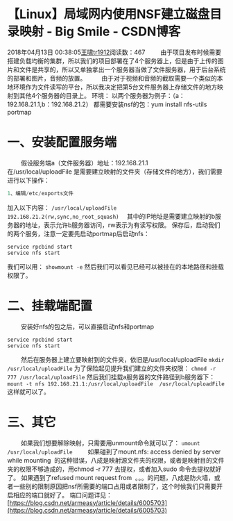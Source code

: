 # 【Linux】局域网内使用NSF建立磁盘目录映射 - Big Smile - CSDN博客
2018年04月13日 00:38:05[王啸tr1912](https://me.csdn.net/tr1912)阅读数：467
        由于项目发布时候需要搭建负载均衡的集群，所以我们的项目部署在了4个服务器上，但是由于上传的图片和文件是共享的，所以又单独拿出一个服务器当做了文件服务器，用于后台系统的部署和图片，音频的放置。
        由于对于视频和音频的截取需要一个类似的本地环境作为文件读写的平台，所以我决定把第5台文件服务器上存储文件的地方映射到其他4个服务器的目录上。
环境：
以两个服务器为例子：（a：192.168.21.1,b：192.168.21.2）
都需要安装nsf的包：yum install nfs-utils portmap
# 一、安装配置服务端
        假设服务端a（文件服务器）地址：192.168.21.1
        在/usr/local/uploadFile 是需要建立映射的文件夹（存储文件的地方），我们需要进行以下操作：
```java
1、编辑/etc/exports文件
```
加入以下内容：
`/usr/local/uploadFile 192.168.21.2(rw,sync,no_root_squash)  `
其中的IP地址是需要建立映射的b服务器的地址，表示允许b服务器访问，rw表示为有读写权限。
保存后，启动我们的两个服务，注意一定要先启动portmap后启动nfs：
```
service rpcbind start  
service nfs start
```
我们可以用：
`showmount -e`
然后我们可以看见已经可以被挂在的本地路径和挂载权限了。
# 二、挂载端配置
        安装好nfs的包之后，可以直接启动nfs和portmap
```
service rpcbind start  
service nfs start
```
        然后在服务器上建立要映射到的文件夹，依旧是/usr/local/uploadFile
`mkdir /usr/local/uploadFile`
为了保险起见提升我们建立的文件夹权限：
`chmod -r 777 /usr/local/uploadFile`
然后我们挂载a服务器的文件路径到b服务器下：
`mount -t nfs 192.168.21.1:/usr/local/uploadFile  /usr/local/uploadFile`
这样就可以了。
# 三、其它
        如果我们想要解除映射，只需要用unmount命令就可以了：
`umount /usr/local/uploadFile`
        如果碰到了mount.nfs: access denied by server while mounting  的这种错误，八成是映射源文件夹的权限，或者是映射目的文件夹的权限不够造成的，用chmod -r 777 去提权，或者加入sudo 命令去提权就好了。
如果遇到了refused mount request from  。。。的问题，八成是防火墙，或者一些别的限制原因把nsf所需要的端口占用或者限制了，这个时候我们只需要开启相应的端口就好了。
端口问题详见：[https://blog.csdn.net/armeasy/article/details/6005703](https://blog.csdn.net/armeasy/article/details/6005703)
